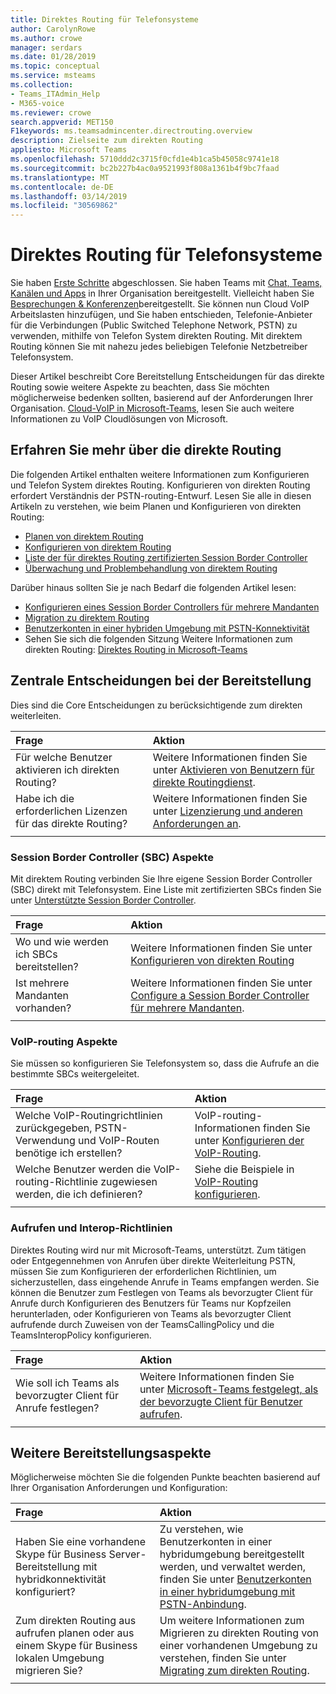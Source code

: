 ```yaml
---
title: Direktes Routing für Telefonsysteme
author: CarolynRowe
ms.author: crowe
manager: serdars
ms.date: 01/28/2019
ms.topic: conceptual
ms.service: msteams
ms.collection:
- Teams_ITAdmin_Help
- M365-voice
ms.reviewer: crowe
search.appverid: MET150
F1keywords: ms.teamsadmincenter.directrouting.overview
description: Zielseite zum direkten Routing
appliesto: Microsoft Teams
ms.openlocfilehash: 5710ddd2c3715f0cfd1e4b1ca5b45058c9741e18
ms.sourcegitcommit: bc2b227b4ac0a9521993f808a1361b4f9bc7faad
ms.translationtype: MT
ms.contentlocale: de-DE
ms.lasthandoff: 03/14/2019
ms.locfileid: "30569862"
---
```

# <a name="phone-system-direct-routing"></a>Direktes Routing für Telefonsysteme

Sie haben [Erste Schritte](get-started-with-teams-quick-start.md) abgeschlossen. Sie haben Teams mit [Chat, Teams, Kanälen und Apps](deploy-chat-teams-channels-microsoft-teams-landing-page.md) in Ihrer Organisation bereitgestellt. Vielleicht haben Sie [Besprechungen & Konferenzen](deploy-meetings-microsoft-teams-landing-page.md)bereitgestellt. Sie können nun Cloud VoIP Arbeitslasten hinzufügen, und Sie haben entschieden, Telefonie-Anbieter für die Verbindungen (Public Switched Telephone Network, PSTN) zu verwenden, mithilfe von Telefon System direkten Routing. Mit direktem Routing können Sie mit nahezu jedes beliebigen Telefonie Netzbetreiber Telefonsystem.

Dieser Artikel beschreibt Core Bereitstellung Entscheidungen für das direkte Routing sowie weitere Aspekte zu beachten, dass Sie möchten möglicherweise bedenken sollten, basierend auf der Anforderungen Ihrer Organisation. [Cloud-VoIP in Microsoft-Teams,](cloud-voice-landing-page.md) lesen Sie auch weitere Informationen zu VoIP Cloudlösungen von Microsoft.

## <a name="learn-more-about-direct-routing"></a>Erfahren Sie mehr über die direkte Routing

Die folgenden Artikel enthalten weitere Informationen zum Konfigurieren und Telefon System direktes Routing. Konfigurieren von direkten Routing erfordert Verständnis der PSTN-routing-Entwurf. Lesen Sie alle in diesen Artikeln zu verstehen, wie beim Planen und Konfigurieren von direkten Routing:

- [Planen von direktem Routing](direct-routing-plan.md) 
- [Konfigurieren von direktem Routing](direct-routing-configure.md)
- [Liste der für direktes Routing zertifizierten Session Border Controller](direct-routing-border-controllers.md)
- [Überwachung und Problembehandlung von direktem Routing](direct-routing-monitor-and-troubleshoot.md)

Darüber hinaus sollten Sie je nach Bedarf die folgenden Artikel lesen:

-  [Konfigurieren eines Session Border Controllers für mehrere Mandanten](direct-routing-sbc-multiple-tenants.md)
-  [Migration zu direktem Routing](direct-routing-migrating.md)
-  [Benutzerkonten in einer hybriden Umgebung mit PSTN-Konnektivität](direct-routing-user-accounts-in-a-hybrid-environment.md)
- Sehen Sie sich die folgenden Sitzung Weitere Informationen zum direkten Routing: [Direktes Routing in Microsoft-Teams](https://aka.ms/teams-direct-routing)

## <a name="core-deployment-decisions"></a>Zentrale Entscheidungen bei der Bereitstellung

Dies sind die Core Entscheidungen zu berücksichtigende zum direkten weiterleiten. 

|Frage|Aktion |
| :------------|:-------|
|Für welche Benutzer aktivieren ich direkten Routing? | Weitere Informationen finden Sie unter [Aktivieren von Benutzern für direkte Routingdienst](direct-routing-configure.md#enable-users-for-direct-routing-service). |
Habe ich die erforderlichen Lizenzen für das direkte Routing? | Weitere Informationen finden Sie unter [Lizenzierung und anderen Anforderungen an](direct-routing-plan.md#licensing-and-other-requirements).
|||

### <a name="session-border-controller-sbc-considerations"></a>Session Border Controller (SBC) Aspekte

Mit direktem Routing verbinden Sie Ihre eigene Session Border Controller (SBC) direkt mit Telefonsystem.  Eine Liste mit zertifizierten SBCs finden Sie unter [Unterstützte Session Border Controller](direct-routing-border-controllers.md).

|Frage|Aktion |
|:------------|:-------|
| Wo und wie werden ich SBCs bereitstellen? | Weitere Informationen finden Sie unter [Konfigurieren von direkten Routing](direct-routing-configure.md) | 
Ist mehrere Mandanten vorhanden? | Weitere Informationen finden Sie unter [Configure a Session Border Controller für mehrere Mandanten](direct-routing-sbc-multiple-tenants.md).|
|||

### <a name="voice-routing-considerations"></a>VoIP-routing Aspekte

Sie müssen so konfigurieren Sie Telefonsystem so, dass die Aufrufe an die bestimmte SBCs weitergeleitet.

|Frage|Aktion |
|:------------|:-------|
| Welche VoIP-Routingrichtlinien zurückgegeben, PSTN-Verwendung und VoIP-Routen benötige ich erstellen? | VoIP-routing-Informationen finden Sie unter [Konfigurieren der VoIP-Routing](direct-routing-configure.md#configure-voice-routing).
| Welche Benutzer werden die VoIP-routing-Richtlinie zugewiesen werden, die ich definieren? | Siehe die Beispiele in [VoIP-Routing konfigurieren](direct-routing-configure.md#configure-voice-routing). |
|||

### <a name="calling-and-interop-policies"></a>Aufrufen und Interop-Richtlinien

Direktes Routing wird nur mit Microsoft-Teams, unterstützt. Zum tätigen oder Entgegennehmen von Anrufen über direkte Weiterleitung PSTN, müssen Sie zum Konfigurieren der erforderlichen Richtlinien, um sicherzustellen, dass eingehende Anrufe in Teams empfangen werden. Sie können die Benutzer zum Festlegen von Teams als bevorzugter Client für Anrufe durch Konfigurieren des Benutzers für Teams nur Kopfzeilen herunterladen, oder Konfigurieren von Teams als bevorzugter Client aufrufende durch Zuweisen von der TeamsCallingPolicy und die TeamsInteropPolicy konfigurieren.

|Frage|Aktion |
|:------------|:-------|
|Wie soll ich Teams als bevorzugter Client für Anrufe festlegen? | Weitere Informationen finden Sie unter [Microsoft-Teams festgelegt, als der bevorzugte Client für Benutzer aufrufen](direct-routing-configure.md#set-microsoft-teams-as-the-preferred-calling-client-for-users).|
|||

## <a name="additional-deployment-considerations"></a>Weitere Bereitstellungsaspekte

Möglicherweise möchten Sie die folgenden Punkte beachten basierend auf Ihrer Organisation Anforderungen und Konfiguration:

| Frage| Aktion |
| :------------|:-------|
| Haben Sie eine vorhandene Skype für Business Server-Bereitstellung mit hybridkonnektivität konfiguriert? |  Zu verstehen, wie Benutzerkonten in einer hybridumgebung bereitgestellt werden, und verwaltet werden, finden Sie unter [Benutzerkonten in einer hybridumgebung mit PSTN-Anbindung](direct-routing-user-accounts-in-a-hybrid-environment.md).| 
| Zum direkten Routing aus aufrufen planen oder aus einem Skype für Business lokalen Umgebung migrieren Sie? | Um weitere Informationen zum Migrieren zu direkten Routing von einer vorhandenen Umgebung zu verstehen, finden Sie unter [Migrating zum direkten Routing](direct-routing-migrating.md). |
|||
